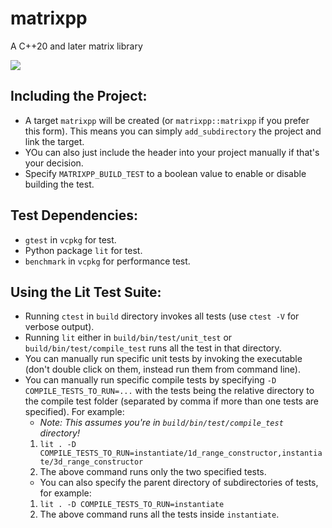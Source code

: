 # matrixpp
A C++20 and later matrix library

![](https://github.com/sam20908/matrixpp/workflows/CI/badge.svg)

## Including the Project:
- A target `matrixpp` will be created (or `matrixpp::matrixpp` if you prefer this form). This means you can simply `add_subdirectory` the project and link the target.
- YOu can also just include the header into your project manually if that's your decision.
- Specify `MATRIXPP_BUILD_TEST` to a boolean value to enable or disable building the test.

## Test Dependencies:
- `gtest` in `vcpkg` for test.
- Python package `lit` for test.
- `benchmark` in `vcpkg` for performance test.

## Using the Lit Test Suite:
- Running `ctest` in `build` directory invokes all tests (use `ctest -V` for verbose output).
- Running `lit` either in `build/bin/test/unit_test` or `build/bin/test/compile_test` runs all the test in that directory.
- You can manually run specific unit tests by invoking the executable (don't double click on them, instead run them from command line).
- You can manually run specific compile tests by specifying `-D COMPILE_TESTS_TO_RUN=...` with the tests being the relative directory to the compile test folder (separated by comma if more than one tests are specified). For example:
    - *Note: This assumes you're in `build/bin/test/compile_test` directory!*
    1. `lit . -D COMPILE_TESTS_TO_RUN=instantiate/1d_range_constructor,instantiate/3d_range_constructor`
    2. The above command runs only the two specified tests.
    - You can also specify the parent directory of subdirectories of tests, for example:
    1. `lit . -D COMPILE_TESTS_TO_RUN=instantiate`
    2. The above command runs all the tests inside `instantiate`.